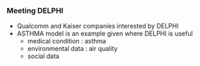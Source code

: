 ### Meeting DELPHI
 - Qualcomm and Kaiser companies interested by DELPHI
 - ASTHMA model is an example given where DELPHI is useful
   - medical condition : asthma
   - environmental data : air quality
   - social data